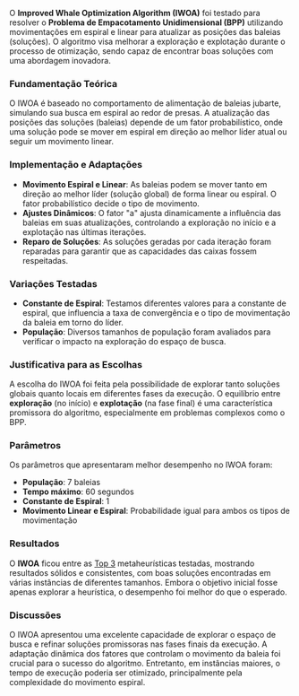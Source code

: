 O **Improved Whale Optimization Algorithm (IWOA)** foi testado para resolver o **Problema de Empacotamento Unidimensional (BPP)** utilizando movimentações em espiral e linear para atualizar as posições das baleias (soluções). O algoritmo visa melhorar a exploração e explotação durante o processo de otimização, sendo capaz de encontrar boas soluções com uma abordagem inovadora.

### **Fundamentação Teórica**
O IWOA é baseado no comportamento de alimentação de baleias jubarte, simulando sua busca em espiral ao redor de presas. A atualização das posições das soluções (baleias) depende de um fator probabilístico, onde uma solução pode se mover em espiral em direção ao melhor líder atual ou seguir um movimento linear.

### **Implementação e Adaptações**
- **Movimento Espiral e Linear**: As baleias podem se mover tanto em direção ao melhor líder (solução global) de forma linear ou espiral. O fator probabilístico decide o tipo de movimento.
- **Ajustes Dinâmicos**: O fator "a" ajusta dinamicamente a influência das baleias em suas atualizações, controlando a exploração no início e a explotação nas últimas iterações.
- **Reparo de Soluções**: As soluções geradas por cada iteração foram reparadas para garantir que as capacidades das caixas fossem respeitadas.

### **Variações Testadas**
- **Constante de Espiral**: Testamos diferentes valores para a constante de espiral, que influencia a taxa de convergência e o tipo de movimentação da baleia em torno do líder.
- **População**: Diversos tamanhos de população foram avaliados para verificar o impacto na exploração do espaço de busca.

### **Justificativa para as Escolhas**
A escolha do IWOA foi feita pela possibilidade de explorar tanto soluções globais quanto locais em diferentes fases da execução. O equilíbrio entre **exploração** (no início) e **explotação** (na fase final) é uma característica promissora do algoritmo, especialmente em problemas complexos como o BPP.

### **Parâmetros**
Os parâmetros que apresentaram melhor desempenho no IWOA foram:
- **População**: 7 baleias
- **Tempo máximo**: 60 segundos
- **Constante de Espiral**: 1
- **Movimento Linear e Espiral**: Probabilidade igual para ambos os tipos de movimentação

### **Resultados**
O **IWOA** ficou entre as [Top 3](https://github.com/SU4NE/II-desafio-em-otimizacao-com-metaheuristica/tree/main/docs/Graphics/top3) metaheurísticas testadas, mostrando resultados sólidos e consistentes, com boas soluções encontradas em várias instâncias de diferentes tamanhos. Embora o objetivo inicial fosse apenas explorar a heurística, o desempenho foi melhor do que o esperado.

### **Discussões**
O IWOA apresentou uma excelente capacidade de explorar o espaço de busca e refinar soluções promissoras nas fases finais da execução. A adaptação dinâmica dos fatores que controlam o movimento da baleia foi crucial para o sucesso do algoritmo. Entretanto, em instâncias maiores, o tempo de execução poderia ser otimizado, principalmente pela complexidade do movimento espiral.
